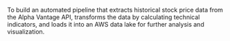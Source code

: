 To build an automated pipeline that extracts historical stock price data from the Alpha Vantage API, transforms the data by calculating technical indicators, and loads it into an AWS data lake for further analysis and visualization.
